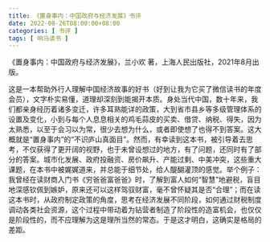 ```yaml
---
title: 《置身事内：中国政府与经济发展》书评
date: 2022-08-26T08:00:00+08:00
categories: [ 书评 ]
tags: [ 响马读书 ]
---
```


《置身事内：中国政府与经济发展》，兰小欢 著，上海人民出版社，2021年8月出版。

这是一本帮助外行人理解中国经济故事的好书（好到让我为它买了微信读书的年度会员），文字朴实易懂，道理却深刻到能揭开本质。身处当代中国，数十年来，我们都亲身经历着诸多变迁，许多耳熟能详的政策，大到省市县乡等多级管理体系的设置及变化，小到与每个人息息相关的鸡毛蒜皮的买卖、借贷、纳税、得失，因为太熟悉，以至于会习以为常，很少去想为什么，或者即使想了也得不到答案。这大概就是“置身事内”的“不识庐山真面目”。然而，有幸读到这本书，被引导着去思考，不仅获得了更开阔的视野，也于未曾设想过的地方，有了问题，还同时有了部分的答案。城市化发展、政府投融资、房价飙升、产能过剩、中美冲突，这些重大课题，在本书中被娓娓道来，并总能于细节处，给人醍醐灌顶的感觉。举个例子：我曾经在读财商入门书《穷爸爸富爸爸》时，了解到富人如何“智慧”地避税，盲目地深感钦佩到嫉妒，原来还可以这样驾驭财富，毫不曾怀疑其是否“合理”；而在读这本书时，从政府制定政策的角度，思考在经济发展不同阶段，如何通过财税制度调动各类社会资源，这个过程中带动着为钻营者制造了阶段性的造富机会，也仅仅是阶段性的，而不应理解为这是理所当然的常态。于是这才明白，这确实是格局的差距。
